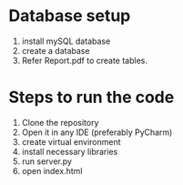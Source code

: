 # Database setup
1. install mySQL database
2. create a database
3. Refer Report.pdf to create tables.

# Steps to run the code

1. Clone the repository
2. Open it in any IDE (preferably PyCharm)
3. create virtual environment
4. install necessary libraries
5. run server.py
6. open index.html
